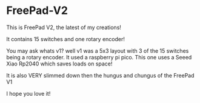 # FreePad-V2

This is FreePad V2, the latest of my creations!

It contains 15 switches and one rotary encoder! 

You may ask whats v1? well v1 was a 5x3 layout with 3 of the 15 switches being a rotary encoder. It used a raspberry pi pico. This one uses a Seeed Xiao Rp2040 which saves loads on space!

It is also VERY slimmed down then the hungus and chungus of the FreePad V1

I hope you love it!
